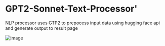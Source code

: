 # GPT2-Sonnet-Text-Processor'

NLP processor uses GTP2 to prepocess input data using hugging face api and generate output to result page

![image](https://user-images.githubusercontent.com/68076786/232259105-0ecb966b-4c2f-42f9-ab90-5de46a71f7c7.png)
